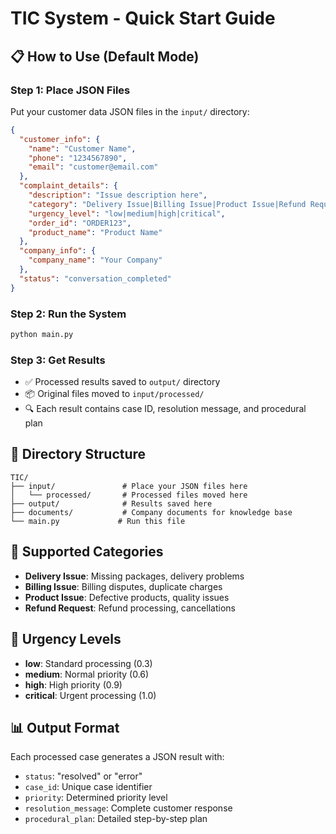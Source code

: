 # TIC System - Quick Start Guide

## 📋 How to Use (Default Mode)

### Step 1: Place JSON Files
Put your customer data JSON files in the `input/` directory:

```json
{
  "customer_info": {
    "name": "Customer Name",
    "phone": "1234567890",
    "email": "customer@email.com"
  },
  "complaint_details": {
    "description": "Issue description here",
    "category": "Delivery Issue|Billing Issue|Product Issue|Refund Request",
    "urgency_level": "low|medium|high|critical",
    "order_id": "ORDER123",
    "product_name": "Product Name"
  },
  "company_info": {
    "company_name": "Your Company"
  },
  "status": "conversation_completed"
}
```

### Step 2: Run the System
```bash
python main.py
```

### Step 3: Get Results
- ✅ Processed results saved to `output/` directory
- 📦 Original files moved to `input/processed/`
- 🔍 Each result contains case ID, resolution message, and procedural plan

## 📁 Directory Structure
```
TIC/
├── input/               # Place your JSON files here
│   └── processed/       # Processed files moved here
├── output/              # Results saved here
├── documents/           # Company documents for knowledge base
└── main.py             # Run this file
```

## 🎯 Supported Categories
- **Delivery Issue**: Missing packages, delivery problems
- **Billing Issue**: Billing disputes, duplicate charges
- **Product Issue**: Defective products, quality issues  
- **Refund Request**: Refund processing, cancellations

## 🚨 Urgency Levels
- **low**: Standard processing (0.3)
- **medium**: Normal priority (0.6)
- **high**: High priority (0.9)
- **critical**: Urgent processing (1.0)

## 📊 Output Format
Each processed case generates a JSON result with:
- `status`: "resolved" or "error"
- `case_id`: Unique case identifier
- `priority`: Determined priority level
- `resolution_message`: Complete customer response
- `procedural_plan`: Detailed step-by-step plan
